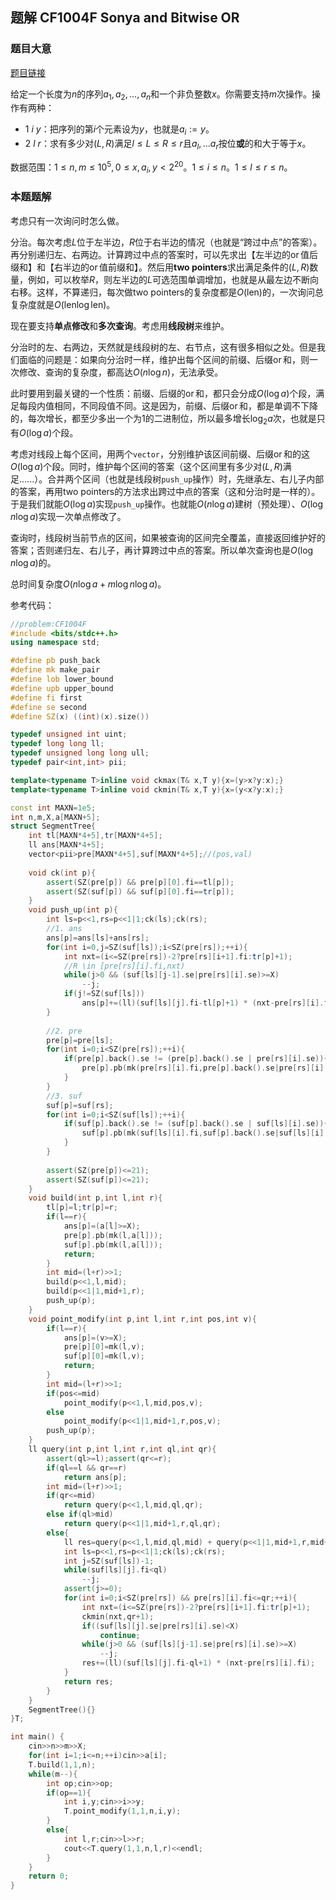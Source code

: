 ## 题解 CF1004F Sonya and Bitwise OR

### 题目大意

[题目链接](https://codeforces.com/contest/1004/problem/F)

给定一个长度为$n$的序列$a_1,a_2,\dots,a_n$和一个非负整数$x$。你需要支持$m$次操作。操作有两种：

- $1\ i\ y$：把序列的第$i$个元素设为$y$，也就是$a_i:=y$。
- $2\ l\ r$：求有多少对$(L,R)$满足$l\leq L\leq R\leq r$且$a_l,\dots a_r$按位**或**的和大于等于$x$。

数据范围：$1\leq n,m\leq 10^5,0\leq x,a_i,y<2^{20}$。$1\leq i\leq n$。$1\leq l\leq r\leq n$。

### 本题题解

考虑只有一次询问时怎么做。

分治。每次考虑$L$位于左半边，$R$位于右半边的情况（也就是“跨过中点”的答案）。再分别递归左、右两边。计算跨过中点的答案时，可以先求出【左半边的$\operatorname{or}$值后缀和】和【右半边的$\operatorname{or}$值前缀和】。然后用**two pointers**求出满足条件的$(L,R)$数量，例如，可以枚举$R$，则左半边的$L$可选范围单调增加，也就是从最左边不断向右移。这样，不算递归，每次做two pointers的复杂度都是$O(\text{len})$的，一次询问总复杂度就是$O(\text{len}\log \text{len})$。

现在要支持**单点修改**和**多次查询**。考虑用**线段树**来维护。

分治时的左、右两边，天然就是线段树的左、右节点，这有很多相似之处。但是我们面临的问题是：如果向分治时一样，维护出每个区间的前缀、后缀$\operatorname{or}$和，则一次修改、查询的复杂度，都高达$O(n\log n)$，无法承受。

此时要用到最关键的一个性质：前缀、后缀的$\operatorname{or}$和，都只会分成$O(\log a)$个段，满足每段内值相同，不同段值不同。这是因为，前缀、后缀$\operatorname{or}$和，都是单调不下降的，每次增长，都至少多出一个为$1$的二进制位，所以最多增长$\log_2 a$次，也就是只有$O(\log a)$个段。

考虑对线段上每个区间，用两个$\texttt{vector}$，分别维护该区间前缀、后缀$\operatorname{or}$和的这$O(\log a)$个段。同时，维护每个区间的答案（这个区间里有多少对$(L,R)$满足......）。合并两个区间（也就是线段树$\texttt{push_up}$操作）时，先继承左、右儿子内部的答案，再用two pointers的方法求出跨过中点的答案（这和分治时是一样的）。于是我们就能$O(\log a)$实现$\texttt{push_up}$操作。也就能$O(n\log a)$建树（预处理）、$O(\log n\log a)$实现一次单点修改了。

查询时，线段树当前节点的区间，如果被查询的区间完全覆盖，直接返回维护好的答案；否则递归左、右儿子，再计算跨过中点的答案。所以单次查询也是$O(\log n\log a)$的。

总时间复杂度$O(n\log a+m\log n\log a)$。

参考代码：

```cpp
//problem:CF1004F
#include <bits/stdc++.h>
using namespace std;

#define pb push_back
#define mk make_pair
#define lob lower_bound
#define upb upper_bound
#define fi first
#define se second
#define SZ(x) ((int)(x).size())

typedef unsigned int uint;
typedef long long ll;
typedef unsigned long long ull;
typedef pair<int,int> pii;

template<typename T>inline void ckmax(T& x,T y){x=(y>x?y:x);}
template<typename T>inline void ckmin(T& x,T y){x=(y<x?y:x);}

const int MAXN=1e5;
int n,m,X,a[MAXN+5];
struct SegmentTree{
	int tl[MAXN*4+5],tr[MAXN*4+5];
	ll ans[MAXN*4+5];
	vector<pii>pre[MAXN*4+5],suf[MAXN*4+5];//(pos,val)
	
	void ck(int p){
		assert(SZ(pre[p]) && pre[p][0].fi==tl[p]);
		assert(SZ(suf[p]) && suf[p][0].fi==tr[p]);
	}
	void push_up(int p){
		int ls=p<<1,rs=p<<1|1;ck(ls);ck(rs);
		//1. ans
		ans[p]=ans[ls]+ans[rs];
		for(int i=0,j=SZ(suf[ls]);i<SZ(pre[rs]);++i){
			int nxt=(i<=SZ(pre[rs])-2?pre[rs][i+1].fi:tr[p]+1);
			//R \in [pre[rs][i].fi,nxt)
			while(j>0 && (suf[ls][j-1].se|pre[rs][i].se)>=X)
				--j;
			if(j!=SZ(suf[ls]))
				ans[p]+=(ll)(suf[ls][j].fi-tl[p]+1) * (nxt-pre[rs][i].fi);
		}
		
		//2. pre
		pre[p]=pre[ls];
		for(int i=0;i<SZ(pre[rs]);++i){
			if(pre[p].back().se != (pre[p].back().se | pre[rs][i].se)){
				pre[p].pb(mk(pre[rs][i].fi,pre[p].back().se|pre[rs][i].se));
			}
		}
		//3. suf
		suf[p]=suf[rs];
		for(int i=0;i<SZ(suf[ls]);++i){
			if(suf[p].back().se != (suf[p].back().se | suf[ls][i].se)){
				suf[p].pb(mk(suf[ls][i].fi,suf[p].back().se|suf[ls][i].se));
			}
		}
		
		assert(SZ(pre[p])<=21);
		assert(SZ(suf[p])<=21);
	}
	void build(int p,int l,int r){
		tl[p]=l;tr[p]=r;
		if(l==r){
			ans[p]=(a[l]>=X);
			pre[p].pb(mk(l,a[l]));
			suf[p].pb(mk(l,a[l]));
			return;
		}
		int mid=(l+r)>>1;
		build(p<<1,l,mid);
		build(p<<1|1,mid+1,r);
		push_up(p);
	}
	void point_modify(int p,int l,int r,int pos,int v){
		if(l==r){
			ans[p]=(v>=X);
			pre[p][0]=mk(l,v);
			suf[p][0]=mk(l,v);
			return;
		}
		int mid=(l+r)>>1;
		if(pos<=mid)
			point_modify(p<<1,l,mid,pos,v);
		else
			point_modify(p<<1|1,mid+1,r,pos,v);
		push_up(p);
	}
	ll query(int p,int l,int r,int ql,int qr){
		assert(ql>=l);assert(qr<=r);
		if(ql==l && qr==r)
			return ans[p];
		int mid=(l+r)>>1;
		if(qr<=mid)
			return query(p<<1,l,mid,ql,qr);
		else if(ql>mid)
			return query(p<<1|1,mid+1,r,ql,qr);
		else{
			ll res=query(p<<1,l,mid,ql,mid) + query(p<<1|1,mid+1,r,mid+1,qr);
			int ls=p<<1,rs=p<<1|1;ck(ls);ck(rs);
			int j=SZ(suf[ls])-1;
			while(suf[ls][j].fi<ql)
				--j;
			assert(j>=0);
			for(int i=0;i<SZ(pre[rs]) && pre[rs][i].fi<=qr;++i){
				int nxt=(i<=SZ(pre[rs])-2?pre[rs][i+1].fi:tr[p]+1);
				ckmin(nxt,qr+1);
				if((suf[ls][j].se|pre[rs][i].se)<X)
					continue;
				while(j>0 && (suf[ls][j-1].se|pre[rs][i].se)>=X)
					--j;
				res+=(ll)(suf[ls][j].fi-ql+1) * (nxt-pre[rs][i].fi);
			}
			return res;
		}
	}
	SegmentTree(){}
}T;

int main() {
	cin>>n>>m>>X;
	for(int i=1;i<=n;++i)cin>>a[i];
	T.build(1,1,n);
	while(m--){
		int op;cin>>op;
		if(op==1){
			int i,y;cin>>i>>y;
			T.point_modify(1,1,n,i,y);
		}
		else{
			int l,r;cin>>l>>r;
			cout<<T.query(1,1,n,l,r)<<endl;
		}
	}
	return 0;
}
```





